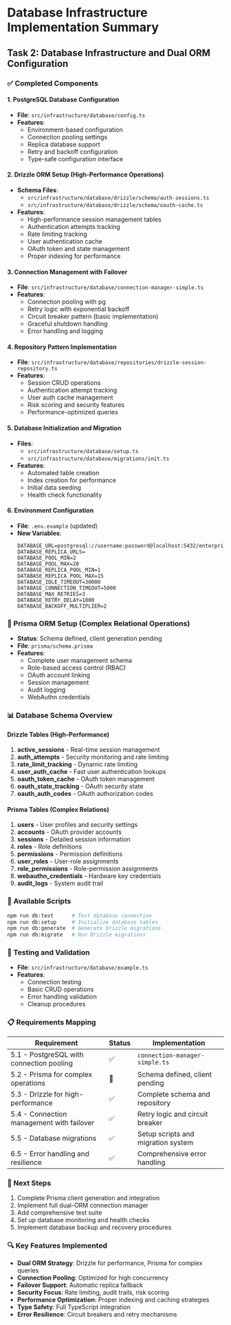 # Database Infrastructure Implementation Summary

## Task 2: Database Infrastructure and Dual ORM Configuration

### ✅ Completed Components

#### 1. PostgreSQL Database Configuration

- **File**: `src/infrastructure/database/config.ts`
- **Features**:
  - Environment-based configuration
  - Connection pooling settings
  - Replica database support
  - Retry and backoff configuration
  - Type-safe configuration interface

#### 2. Drizzle ORM Setup (High-Performance Operations)

- **Schema Files**:
  - `src/infrastructure/database/drizzle/schema/auth-sessions.ts`
  - `src/infrastructure/database/drizzle/schema/oauth-cache.ts`
- **Features**:
  - High-performance session management tables
  - Authentication attempts tracking
  - Rate limiting tracking
  - User authentication cache
  - OAuth token and state management
  - Proper indexing for performance

#### 3. Connection Management with Failover

- **File**: `src/infrastructure/database/connection-manager-simple.ts`
- **Features**:
  - Connection pooling with pg
  - Retry logic with exponential backoff
  - Circuit breaker pattern (basic implementation)
  - Graceful shutdown handling
  - Error handling and logging

#### 4. Repository Pattern Implementation

- **File**: `src/infrastructure/database/repositories/drizzle-session-repository.ts`
- **Features**:
  - Session CRUD operations
  - Authentication attempt tracking
  - User auth cache management
  - Risk scoring and security features
  - Performance-optimized queries

#### 5. Database Initialization and Migration

- **Files**:
  - `src/infrastructure/database/setup.ts`
  - `src/infrastructure/database/migrations/init.ts`
- **Features**:
  - Automated table creation
  - Index creation for performance
  - Initial data seeding
  - Health check functionality

#### 6. Environment Configuration

- **File**: `.env.example` (updated)
- **New Variables**:
  ```
  DATABASE_URL=postgresql://username:password@localhost:5432/enterprise_auth
  DATABASE_REPLICA_URLS=
  DATABASE_POOL_MIN=2
  DATABASE_POOL_MAX=20
  DATABASE_REPLICA_POOL_MIN=1
  DATABASE_REPLICA_POOL_MAX=15
  DATABASE_IDLE_TIMEOUT=30000
  DATABASE_CONNECTION_TIMEOUT=5000
  DATABASE_MAX_RETRIES=3
  DATABASE_RETRY_DELAY=1000
  DATABASE_BACKOFF_MULTIPLIER=2
  ```

### 🔄 Prisma ORM Setup (Complex Relational Operations)

- **Status**: Schema defined, client generation pending
- **File**: `prisma/schema.prisma`
- **Features**:
  - Complete user management schema
  - Role-based access control (RBAC)
  - OAuth account linking
  - Session management
  - Audit logging
  - WebAuthn credentials

### 📊 Database Schema Overview

#### Drizzle Tables (High-Performance)

1. **active_sessions** - Real-time session management
2. **auth_attempts** - Security monitoring and rate limiting
3. **rate_limit_tracking** - Dynamic rate limiting
4. **user_auth_cache** - Fast user authentication lookups
5. **oauth_token_cache** - OAuth token management
6. **oauth_state_tracking** - OAuth security state
7. **oauth_auth_codes** - OAuth authorization codes

#### Prisma Tables (Complex Relations)

1. **users** - User profiles and security settings
2. **accounts** - OAuth provider accounts
3. **sessions** - Detailed session information
4. **roles** - Role definitions
5. **permissions** - Permission definitions
6. **user_roles** - User-role assignments
7. **role_permissions** - Role-permission assignments
8. **webauthn_credentials** - Hardware key credentials
9. **audit_logs** - System audit trail

### 🚀 Available Scripts

```bash
npm run db:test      # Test database connection
npm run db:setup     # Initialize database tables
npm run db:generate  # Generate Drizzle migrations
npm run db:migrate   # Run Drizzle migrations
```

### 🔧 Testing and Validation

- **File**: `src/infrastructure/database/example.ts`
- **Features**:
  - Connection testing
  - Basic CRUD operations
  - Error handling validation
  - Cleanup procedures

### 📋 Requirements Mapping

| Requirement                               | Status | Implementation                     |
| ----------------------------------------- | ------ | ---------------------------------- |
| 5.1 - PostgreSQL with connection pooling  | ✅     | `connection-manager-simple.ts`     |
| 5.2 - Prisma for complex operations       | 🔄     | Schema defined, client pending     |
| 5.3 - Drizzle for high-performance        | ✅     | Complete schema and repository     |
| 5.4 - Connection management with failover | ✅     | Retry logic and circuit breaker    |
| 5.5 - Database migrations                 | ✅     | Setup scripts and migration system |
| 6.5 - Error handling and resilience       | ✅     | Comprehensive error handling       |

### 🎯 Next Steps

1. Complete Prisma client generation and integration
2. Implement full dual-ORM connection manager
3. Add comprehensive test suite
4. Set up database monitoring and health checks
5. Implement database backup and recovery procedures

### 🔍 Key Features Implemented

- **Dual ORM Strategy**: Drizzle for performance, Prisma for complex queries
- **Connection Pooling**: Optimized for high concurrency
- **Failover Support**: Automatic replica fallback
- **Security Focus**: Rate limiting, audit trails, risk scoring
- **Performance Optimization**: Proper indexing and caching strategies
- **Type Safety**: Full TypeScript integration
- **Error Resilience**: Circuit breakers and retry mechanisms

